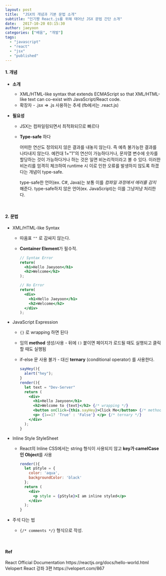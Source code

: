 ```yaml
---
layout: post
title:  "JSX의 개념과 기본 문법 소개"
subtitle: "인기짱 React.js를 위해 태어난 JSX 문법 간단 소개"
date:   2017-10-20 03:15:30
author: jaeyoon
categories: ["배움", "개발"]
tags:
  - "javascript"
  - "react"
  - "jsx"
  - "published"
---
```


<h4><b>1. 개념</b></h4>

- **소개**

  - XML/HTML-like syntax that extends ECMAScript so that XML/HTML-like text can co-exist with JavaScript/React code.
  - 확장자 - .jsx => .js 사용하는 추세 (fb에서는 .react.js)

- **필요성**

  - JSX는 컴파일링되면서 최적화되므로 빠르다

  - **Type-safe** 하다

    어떠한 연산도 정의되지 않은 결과를 내놓지 않는다. 즉 예측 불가능한 결과를 나타내지 않는다. 예컨대 1+"1"의 연산이 가능하다거나, 문자열 변수에 숫자를 할당하는 것이 가능하다거나 하는 것은 일면 비논리적이라고 볼 수 있다. 이러한 비논리를 엄격히 체크하여 runtime 시 이로 인한 오류를 발생하지 않도록 하겠다는 개념이 type-safe.

    type-safe한 언어(ex. C#, Java)는 보통 이를 *컴파일 과정에서 에러를 감지* 해준다.
    type-safe하지 않은 언어(ex. JavaScript)는 이를 그냥저냥 처리한다.



<br>

<h4><b>2. 문법</b></h4>

- XML/HTML-like Syntax

  - 따옴표 `""` 로 감싸지 않는다.

  - **Container Element**가 필수적.

    ```jsx
    // Syntax Error
    return(
      <h1>Hello Jaeyoon</h1>
      <h2>Welcome</h2>
    );
    ```

    ```jsx
    // No Error
    return(
      <div>
        <h1>Hello Jaeyoon</h1>
      	<h2>Welcome</h2>
      </div>
    );
    ```


- JavaScript Expression

  - `{}` 로 wrapping 하면 된다

  - 임의 **method** 생성/사용 - 뒤에 `()` 붙이면 페이지가 로드될 때도 실행되고 클릭할 때도 실행됨

  - if-else 문 사용 불가 - 대신 **ternary** (conditional operator) 를 사용한다.

    ```jsx
    sayHey(){
      alert("hey");
    }
    render(){
      let text = "Dev-Server"
      return (
      	<div>
          <h1>Hello Jaeyoon</h1>
          <h2>Welcome to {text}</h2> {/* wrapping */}
          <button onClick={this.sayHey}>Click Me</button> {/* method */}
          <p> {1==1? 'True' : 'False'} </p> {/* ternary */}
        </div>
      );
    }
    ```

- Inline Style StyleSheet

  - React의 Inline CSS에서는 string 형식이 사용되지 않고 **key가 camelCase인 Object**를 사용

    ```jsx
    render(){
      let pStyle = {
        color: 'aqua',
        backgroundColor: 'black'
      };
      return (
        <div>
          <p style = {pStyle}>I am inline styled</p>
        </div>
      );
    }
    ```

- 주석 다는 법

  - `{/* comments */}` 형식으로 작성.




<br>

<h4><b>Ref</b></h4>
React Official Documentation https://reactjs.org/docs/hello-world.html<br>
Velopert React 강좌 3편 https://velopert.com/867